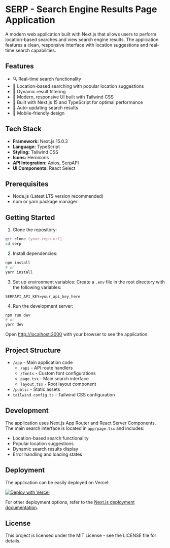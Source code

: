 # SERP - Search Engine Results Page Application

A modern web application built with Next.js that allows users to perform location-based searches and view search engine results. The application features a clean, responsive interface with location suggestions and real-time search capabilities.

## Features

- 🔍 Real-time search functionality
- 📍 Location-based searching with popular location suggestions
- 🎯 Dynamic result filtering
- 💫 Modern, responsive UI built with Tailwind CSS
- 🚀 Built with Next.js 15 and TypeScript for optimal performance
- 🔄 Auto-updating search results
- 📱 Mobile-friendly design

## Tech Stack

- **Framework:** Next.js 15.0.3
- **Language:** TypeScript
- **Styling:** Tailwind CSS
- **Icons:** Heroicons
- **API Integration:** Axios, SerpAPI
- **UI Components:** React Select

## Prerequisites

- Node.js (Latest LTS version recommended)
- npm or yarn package manager

## Getting Started

1. Clone the repository:
```bash
git clone [your-repo-url]
cd serp
```

2. Install dependencies:
```bash
npm install
# or
yarn install
```

3. Set up environment variables:
Create a `.env` file in the root directory with the following variables:
```env
SERPAPI_API_KEY=your_api_key_here
```

4. Run the development server:
```bash
npm run dev
# or
yarn dev
```

Open [http://localhost:3000](http://localhost:3000) with your browser to see the application.

## Project Structure

- `/app` - Main application code
  - `/api` - API route handlers
  - `/fonts` - Custom font configurations
  - `page.tsx` - Main search interface
  - `layout.tsx` - Root layout component
- `/public` - Static assets
- `tailwind.config.ts` - Tailwind CSS configuration

## Development

The application uses Next.js App Router and React Server Components. The main search interface is located in `app/page.tsx` and includes:

- Location-based search functionality
- Popular location suggestions
- Dynamic search results display
- Error handling and loading states

## Deployment

The application can be easily deployed on Vercel:

[![Deploy with Vercel](https://vercel.com/button)](https://vercel.com/new/clone?repository-url=https://github.com/yourusername/serp)

For other deployment options, refer to the [Next.js deployment documentation](https://nextjs.org/docs/app/building-your-application/deploying).

## License

This project is licensed under the MIT License - see the LICENSE file for details.

